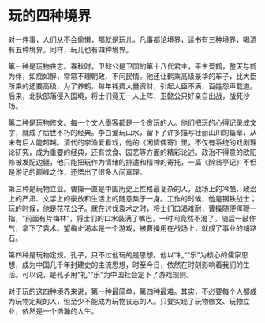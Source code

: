 # 玩的四种境界

对一件事，人们从不会偷懒，那就是玩儿。凡事都论境界，读书有三种境界，喝酒有五种境界。同样，玩儿也有四种境界。 

第一种是玩物丧志。春秋时，卫懿公是卫国的第十八代君主，平生爱鹤，整天与鹤为伴，如痴如醉，常常不理朝政、不问民情。他还让鹤乘高级豪华的车子，比大臣所乘的还要高级，为了养鹤，每年耗费大量资财，引起大臣不满，百姓怨声载道。后来，北狄部落侵入国境，将士们竟无一人上阵，卫懿公只好亲自出战，战死沙场。 

第二种是玩物修文。每一个文人墨客都是一个贪玩的人。他们把玩的心得记录成文字，就成了后世不朽的经典。李白爱玩山水，留下了许多描写壮丽山川的篇章，从未有后人能超越。清代的李渔爱看戏，他的《闲情偶寄》里，不仅有系统的戏剧理论研究，成为重要的经典，还有饮食、园艺等方面的精彩论述。政治不得意的欧阳修被发配边疆，他只能把玩作为情绪的排遣和精神的寄托，一篇《醉翁亭记》不但是游记的巅峰之作，还悟出了很多人间真理。 

第三种是玩物立业。曹操一直是中国历史上性格最复杂的人，战场上的冷酷、政治上的严肃、文学上的豪放和生活上的随意集于一身。工作的时候，他是钢铁战士；玩的时候，他是花花公子。就在讨伐袁术之时，将士们口渴难耐，曹操随便挥鞭一指，“前面有片梅林”，将士们的口水装满了嘴巴，一时间竟然不渴了。随后一鼓作气，拿下了袁术。望梅止渴本是一个游戏，被曹操用在战场上，就成了事业的铺路石。 

第四种是玩物定规。孔子，只不过他玩的是思想。他以“礼”“乐”为核心的儒家思想，成为中国几千年封建史的主流思想，时至今日，依然在时刻影响着我们的生活。可以说，是孔子用“礼”“乐”为中国社会定下了游戏规则。 

对于玩的这四种境界来说，第一种最简单，第四种最难。其实，不必要每个人都成为玩物定规的人，但至少不能成为玩物丧志的人。只要实现了玩物修文、玩物立业，依然是一个浩瀚的人生。